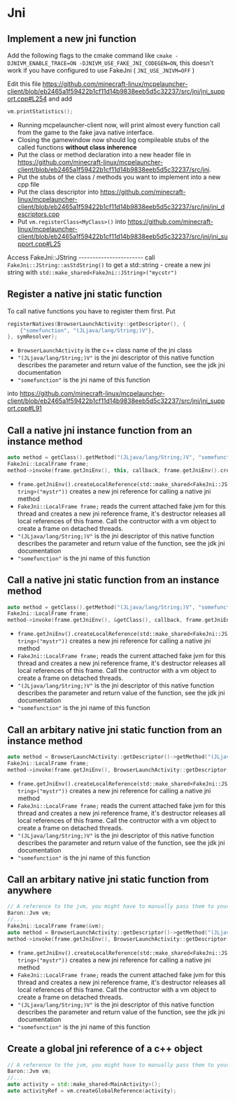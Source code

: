 # Jni

## Implement a new jni function

Add the following flags to the cmake command like
`cmake -DJNIVM_ENABLE_TRACE=ON -DJNIVM_USE_FAKE_JNI_CODEGEN=ON`, this
doesn't work if you have configured to use FakeJni ( `JNI_USE_JNIVM=OFF`
)

Edit this file
<https://github.com/minecraft-linux/mcpelauncher-client/blob/eb2465a1f59422b1cf11d14b9838eeb5d5c32237/src/jni/jni_support.cpp#L254>
and add

``` c++
vm.printStatistics();
```

- Running mcpelauncher-client now, will print almost every function call
  from the game to the fake java native interface.
- Closing the gamewindow now should log compileable stubs of the called
  functions **without class inherence**
- Put the class or method declaration into a new header file in
  <https://github.com/minecraft-linux/mcpelauncher-client/blob/eb2465a1f59422b1cf11d14b9838eeb5d5c32237/src/jni>.
- Put the stubs of the class / methods you want to implement into a new
  cpp file
- Put the class descriptor into
  <https://github.com/minecraft-linux/mcpelauncher-client/blob/eb2465a1f59422b1cf11d14b9838eeb5d5c32237/src/jni/jni_descriptors.cpp>
- Put `vm.registerClass<MyClass>()` into
  <https://github.com/minecraft-linux/mcpelauncher-client/blob/eb2465a1f59422b1cf11d14b9838eeb5d5c32237/src/jni/jni_support.cpp#L25>

Access FakeJni::JString ----------------------- call
`FakeJni::JString::asStdString()` to get a std::string - create a new
jni string with `std::make_shared<FakeJni::JString>("mycstr")`

## Register a native jni static function

To call native functions you have to register them first. Put

``` c++
registerNatives(BrowserLaunchActivity::getDescriptor(), {
    {"somefunction", "(JLjava/lang/String;)V"},
}, symResolver);
```

- `BrowserLaunchActivity` is the c++ class name of the jni class
- `"(JLjava/lang/String;)V"` is the jni descriptor of this native
  function describes the parameter and return value of the function, see
  the jdk jni documentation
- `"somefunction"` is the jni name of this function

into
<https://github.com/minecraft-linux/mcpelauncher-client/blob/eb2465a1f59422b1cf11d14b9838eeb5d5c32237/src/jni/jni_support.cpp#L91>

## Call a native jni instance function from an instance method

``` c++
auto method = getClass().getMethod("(JLjava/lang/String;)V", "somefunction");
FakeJni::LocalFrame frame;
method->invoke(frame.getJniEnv(), this, callback, frame.getJniEnv().createLocalReference(std::make_shared<FakeJni::JString>("mystr")));
```

- `frame.getJniEnv().createLocalReference(std::make_shared<FakeJni::JString>("mystr"))`
  creates a new jni reference for calling a native jni method
- `FakeJni::LocalFrame frame;` reads the current attached fake jvm for
  this thread and creates a new jni reference frame, it's destructor
  releases all local references of this frame. Call the contructor with
  a vm object to create a frame on detached threads.
- `"(JLjava/lang/String;)V"` is the jni descriptor of this native
  function describes the parameter and return value of the function, see
  the jdk jni documentation
- `"somefunction"` is the jni name of this function

## Call a native jni static function from an instance method

``` c++
auto method = getClass().getMethod("(JLjava/lang/String;)V", "somefunction");
FakeJni::LocalFrame frame;
method->invoke(frame.getJniEnv(), &getClass(), callback, frame.getJniEnv().createLocalReference(std::make_shared<FakeJni::JString>("mystr")));
```

- `frame.getJniEnv().createLocalReference(std::make_shared<FakeJni::JString>("mystr"))`
  creates a new jni reference for calling a native jni method
- `FakeJni::LocalFrame frame;` reads the current attached fake jvm for
  this thread and creates a new jni reference frame, it's destructor
  releases all local references of this frame. Call the contructor with
  a vm object to create a frame on detached threads.
- `"(JLjava/lang/String;)V"` is the jni descriptor of this native
  function describes the parameter and return value of the function, see
  the jdk jni documentation
- `"somefunction"` is the jni name of this function

## Call an arbitary native jni static function from an instance method

``` c++
auto method = BrowserLaunchActivity::getDescriptor()->getMethod("(JLjava/lang/String;)V", "somefunction");
FakeJni::LocalFrame frame;
method->invoke(frame.getJniEnv(), BrowserLaunchActivity::getDescriptor().get(), callback, frame.getJniEnv().createLocalReference(std::make_shared<FakeJni::JString>("mystr")));
```

- `frame.getJniEnv().createLocalReference(std::make_shared<FakeJni::JString>("mystr"))`
  creates a new jni reference for calling a native jni method
- `FakeJni::LocalFrame frame;` reads the current attached fake jvm for
  this thread and creates a new jni reference frame, it's destructor
  releases all local references of this frame. Call the contructor with
  a vm object to create a frame on detached threads.
- `"(JLjava/lang/String;)V"` is the jni descriptor of this native
  function describes the parameter and return value of the function, see
  the jdk jni documentation
- `"somefunction"` is the jni name of this function

## Call an arbitary native jni static function from anywhere

``` c++
// A reference to the jvm, you might have to manually pass them to your function or class
Baron::Jvm vm;
//...
FakeJni::LocalFrame frame(&vm);
auto method = BrowserLaunchActivity::getDescriptor()->getMethod("(JLjava/lang/String;)V", "somefunction");
method->invoke(frame.getJniEnv(), BrowserLaunchActivity::getDescriptor().get(), callback, frame.getJniEnv().createLocalReference(std::make_shared<FakeJni::JString>("mystr")));
```

- `frame.getJniEnv().createLocalReference(std::make_shared<FakeJni::JString>("mystr"))`
  creates a new jni reference for calling a native jni method
- `FakeJni::LocalFrame frame;` reads the current attached fake jvm for
  this thread and creates a new jni reference frame, it's destructor
  releases all local references of this frame. Call the contructor with
  a vm object to create a frame on detached threads.
- `"(JLjava/lang/String;)V"` is the jni descriptor of this native
  function describes the parameter and return value of the function, see
  the jdk jni documentation
- `"somefunction"` is the jni name of this function

## Create a global jni reference of a c++ object

``` c++
// A reference to the jvm, you might have to manually pass them to your function or class
Baron::Jvm vm;
//...
auto activity = std::make_shared<MainActivity>();
auto activityRef = vm.createGlobalReference(activity);
```
